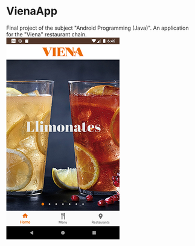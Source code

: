 # VienaApp
Final project of the subject "Android Programming (Java)".  An application for the "Viena" restaurant chain.
![hola](https://github.com/alloza95/VienaApp/blob/master/app/src/main/res/drawable/Screenshot_Home.jpg)

